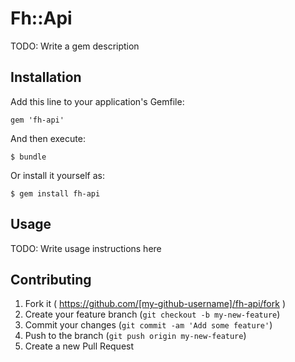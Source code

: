 # Fh::Api

TODO: Write a gem description

## Installation

Add this line to your application's Gemfile:

    gem 'fh-api'

And then execute:

    $ bundle

Or install it yourself as:

    $ gem install fh-api

## Usage

TODO: Write usage instructions here

## Contributing

1. Fork it ( https://github.com/[my-github-username]/fh-api/fork )
2. Create your feature branch (`git checkout -b my-new-feature`)
3. Commit your changes (`git commit -am 'Add some feature'`)
4. Push to the branch (`git push origin my-new-feature`)
5. Create a new Pull Request
